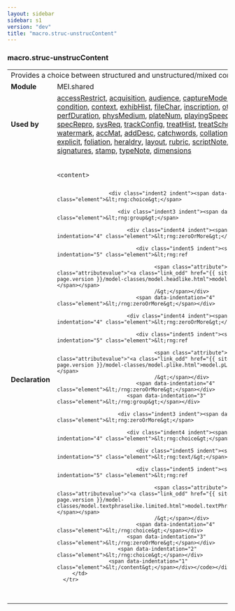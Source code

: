 ```yaml
---
layout: sidebar
sidebar: s1
version: "dev"
title: "macro.struc-unstrucContent"
---
```

<div class="macroSpec">
   <h3 id="macro.struc-unstrucContent">macro.struc-unstrucContent</h3>
   <table class="wovenodd">
      <tr>
         <td colspan="2" class="wovenodd-col2">Provides a choice between structured and unstructured/mixed content.</td>
      </tr>
      <tr>
         <td class="wovenodd-col1"><strong>Module</strong></td>
         <td class="wovenodd-col2">MEI.shared</td>
      </tr>
      <tr>
         <td class="wovenodd-col1"><strong>Used by</strong></td>
         <td class="wovenodd-col2">
            <div class="parent"><a class="link_odd_classSpec" href="{{ site.baseurl }}/{{ page.version }}/elements/accessrestrict.html">accessRestrict</a>, <a class="link_odd_classSpec" href="{{ site.baseurl }}/{{ page.version }}/elements/acquisition.html">acquisition</a>, <a class="link_odd_classSpec" href="{{ site.baseurl }}/{{ page.version }}/elements/audience.html">audience</a>, <a class="link_odd_classSpec" href="{{ site.baseurl }}/{{ page.version }}/elements/capturemode.html">captureMode</a>, <a class="link_odd_classSpec" href="{{ site.baseurl }}/{{ page.version }}/elements/carrierform.html">carrierForm</a>, <a class="link_odd_classSpec" href="{{ site.baseurl }}/{{ page.version }}/elements/condition.html">condition</a>, <a class="link_odd_classSpec" href="{{ site.baseurl }}/{{ page.version }}/elements/context.html">context</a>, <a class="link_odd_classSpec" href="{{ site.baseurl }}/{{ page.version }}/elements/exhibhist.html">exhibHist</a>, <a class="link_odd_classSpec" href="{{ site.baseurl }}/{{ page.version }}/elements/filechar.html">fileChar</a>, <a class="link_odd_classSpec" href="{{ site.baseurl }}/{{ page.version }}/elements/inscription.html">inscription</a>, <a class="link_odd_classSpec" href="{{ site.baseurl }}/{{ page.version }}/elements/otherchar.html">otherChar</a>, <a class="link_odd_classSpec" href="{{ site.baseurl }}/{{ page.version }}/elements/perfduration.html">perfDuration</a>, <a class="link_odd_classSpec" href="{{ site.baseurl }}/{{ page.version }}/elements/physmedium.html">physMedium</a>, <a class="link_odd_classSpec" href="{{ site.baseurl }}/{{ page.version }}/elements/platenum.html">plateNum</a>, <a class="link_odd_classSpec" href="{{ site.baseurl }}/{{ page.version }}/elements/playingspeed.html">playingSpeed</a>, <a class="link_odd_classSpec" href="{{ site.baseurl }}/{{ page.version }}/elements/scoreformat.html">scoreFormat</a>, <a class="link_odd_classSpec" href="{{ site.baseurl }}/{{ page.version }}/elements/specrepro.html">specRepro</a>, <a class="link_odd_classSpec" href="{{ site.baseurl }}/{{ page.version }}/elements/sysreq.html">sysReq</a>, <a class="link_odd_classSpec" href="{{ site.baseurl }}/{{ page.version }}/elements/trackconfig.html">trackConfig</a>, <a class="link_odd_classSpec" href="{{ site.baseurl }}/{{ page.version }}/elements/treathist.html">treatHist</a>, <a class="link_odd_classSpec" href="{{ site.baseurl }}/{{ page.version }}/elements/treatsched.html">treatSched</a>, <a class="link_odd_classSpec" href="{{ site.baseurl }}/{{ page.version }}/elements/userestrict.html">useRestrict</a>, <a class="link_odd_classSpec" href="{{ site.baseurl }}/{{ page.version }}/elements/watermark.html">watermark</a>, <a class="link_odd_classSpec" href="{{ site.baseurl }}/{{ page.version }}/elements/accmat.html">accMat</a>, <a class="link_odd_classSpec" href="{{ site.baseurl }}/{{ page.version }}/elements/adddesc.html">addDesc</a>, <a class="link_odd_classSpec" href="{{ site.baseurl }}/{{ page.version }}/elements/catchwords.html">catchwords</a>, <a class="link_odd_classSpec" href="{{ site.baseurl }}/{{ page.version }}/elements/collation.html">collation</a>, <a class="link_odd_classSpec" href="{{ site.baseurl }}/{{ page.version }}/elements/colophon.html">colophon</a>, <a class="link_odd_classSpec" href="{{ site.baseurl }}/{{ page.version }}/elements/explicit.html">explicit</a>, <a class="link_odd_classSpec" href="{{ site.baseurl }}/{{ page.version }}/elements/foliation.html">foliation</a>, <a class="link_odd_classSpec" href="{{ site.baseurl }}/{{ page.version }}/elements/heraldry.html">heraldry</a>, <a class="link_odd_classSpec" href="{{ site.baseurl }}/{{ page.version }}/elements/layout.html">layout</a>, <a class="link_odd_classSpec" href="{{ site.baseurl }}/{{ page.version }}/elements/rubric.html">rubric</a>, <a class="link_odd_classSpec" href="{{ site.baseurl }}/{{ page.version }}/elements/scriptnote.html">scriptNote</a>, <a class="link_odd_classSpec" href="{{ site.baseurl }}/{{ page.version }}/elements/secfolio.html">secFolio</a>, <a class="link_odd_classSpec" href="{{ site.baseurl }}/{{ page.version }}/elements/signatures.html">signatures</a>, <a class="link_odd_classSpec" href="{{ site.baseurl }}/{{ page.version }}/elements/stamp.html">stamp</a>, <a class="link_odd_classSpec" href="{{ site.baseurl }}/{{ page.version }}/elements/typenote.html">typeNote</a>, <a class="link_odd_classSpec" href="{{ site.baseurl }}/{{ page.version }}/elements/dimensions.html">dimensions</a></div>
         </td>
      </tr>
      <tr>
         <td class="wovenodd-col1"><strong>Declaration</strong></td>
         <td class="wovenodd-col2">
            <div class="code" xml:space="preserve" data-lang="ODD"><code>
                  <div class="indent1 indent"><span data-indentation="1" class="element">&lt;content&gt;</span>
                     
                     <div class="indent2 indent"><span data-indentation="2" class="element">&lt;rng:choice&gt;</span>
                        
                        <div class="indent3 indent"><span data-indentation="3" class="element">&lt;rng:group&gt;</span>
                           
                           <div class="indent4 indent"><span data-indentation="4" class="element">&lt;rng:zeroOrMore&gt;</span>
                              
                              <div class="indent5 indent"><span data-indentation="5" class="element">&lt;rng:ref
                                    
                                    <span class="attribute">name=<span class="attributevalue">"<a class="link_odd" href="{{ site.baseurl }}/{{ page.version }}/model-classes/model.headlike.html">model.headLike</a>"</span></span>
                                    /&gt;</span></div>
                              <span data-indentation="4" class="element">&lt;/rng:zeroOrMore&gt;</span></div>
                           
                           <div class="indent4 indent"><span data-indentation="4" class="element">&lt;rng:zeroOrMore&gt;</span>
                              
                              <div class="indent5 indent"><span data-indentation="5" class="element">&lt;rng:ref
                                    
                                    <span class="attribute">name=<span class="attributevalue">"<a class="link_odd" href="{{ site.baseurl }}/{{ page.version }}/model-classes/model.plike.html">model.pLike</a>"</span></span>
                                    /&gt;</span></div>
                              <span data-indentation="4" class="element">&lt;/rng:zeroOrMore&gt;</span></div>
                           <span data-indentation="3" class="element">&lt;/rng:group&gt;</span></div>
                        
                        <div class="indent3 indent"><span data-indentation="3" class="element">&lt;rng:zeroOrMore&gt;</span>
                           
                           <div class="indent4 indent"><span data-indentation="4" class="element">&lt;rng:choice&gt;</span>
                              
                              <div class="indent5 indent"><span data-indentation="5" class="element">&lt;rng:text/&gt;</span></div>
                              
                              <div class="indent5 indent"><span data-indentation="5" class="element">&lt;rng:ref
                                    
                                    <span class="attribute">name=<span class="attributevalue">"<a class="link_odd" href="{{ site.baseurl }}/{{ page.version }}/model-classes/model.textphraselike.limited.html">model.textPhraseLike.limited</a>"</span></span>
                                    /&gt;</span></div>
                              <span data-indentation="4" class="element">&lt;/rng:choice&gt;</span></div>
                           <span data-indentation="3" class="element">&lt;/rng:zeroOrMore&gt;</span></div>
                        <span data-indentation="2" class="element">&lt;/rng:choice&gt;</span></div>
                     <span data-indentation="1" class="element">&lt;/content&gt;</span></div></code></div>
         </td>
      </tr>
   </table>
</div>